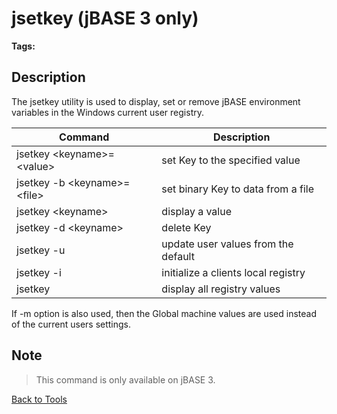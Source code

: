 # jsetkey (jBASE 3 only)

<PageHeader />

**Tags:**
<badge text='environment variables' vertical='middle' />

## Description

The jsetkey utility is used to display, set or remove jBASE environment variables in the Windows current user registry.

| Command | Description |
| --- | --- |
| jsetkey &lt;keyname&gt;=&lt;value&gt; | set Key to the specified value |
| jsetkey -b &lt;keyname&gt;=&lt;file&gt; | set binary Key to data from a file |
| jsetkey &lt;keyname&gt; | display a value |
| jsetkey -d &lt;keyname&gt; | delete Key |
| jsetkey -u | update user values from the default |
| jsetkey -i | initialize a clients local registry |
| jsetkey | display all registry values |

If -m option is also used, then the Global machine values are used instead of the current users settings.

## Note

> This command is only available on jBASE 3.

[Back to Tools](./../README.md)

<PageFooter />
